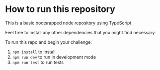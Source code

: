 
# How to run this repository

This is a basic bootsrapped node repository using TypeScript. 

Feel free to install any other dependencies that you might find necessary.

To run this repo and begin your challenge:

1. `npm install` to install 
2. `npm run dev` to run in development mode
3. `npm run test` to run tests
